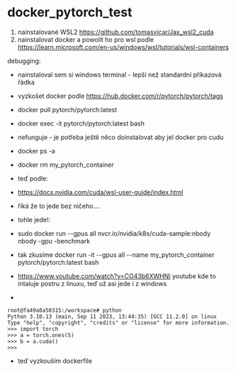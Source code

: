 # docker_pytorch_test

1) nainstalované WSL2 https://github.com/tomasvicar/Jax_wsl2_cuda
2) nainstalovat docker a powolit ho pro wsl podle https://learn.microsoft.com/en-us/windows/wsl/tutorials/wsl-containers

debugging:
- nainstaloval sem si windows terminal - lepší než standardní příkazová řádka

- vyzkošet docker podle https://hub.docker.com/r/pytorch/pytorch/tags

- docker pull pytorch/pytorch:latest

- docker exec -it pytorch/pytorch:latest bash

- nefunguje - je potřeba ještě něco doinstalovat aby jel docker pro cudu
- docker ps -a
- docker rm my_pytorch_container

- teď podle:
- https://docs.nvidia.com/cuda/wsl-user-guide/index.html
- říká že to jede bez ničeho....

- tohle jede!:
- sudo docker run --gpus all nvcr.io/nvidia/k8s/cuda-sample:nbody nbody -gpu -benchmark

- tak zkusíme docker run -it --gpus all --name my_pytorch_container pytorch/pytorch:latest bash
- https://www.youtube.com/watch?v=CO43b6XWHNI youtube kde to intaluje postru z linuxu, teď už asi jede i z windows
- 
```
root@fa49a8a50315:/workspace# python
Python 3.10.13 (main, Sep 11 2023, 13:44:35) [GCC 11.2.0] on linux
Type "help", "copyright", "credits" or "license" for more information.
>>> import torch
>>> a = torch.ones(5)
>>> b = a.cuda()
>>>
```

- teď vyzkouším dockerfile
